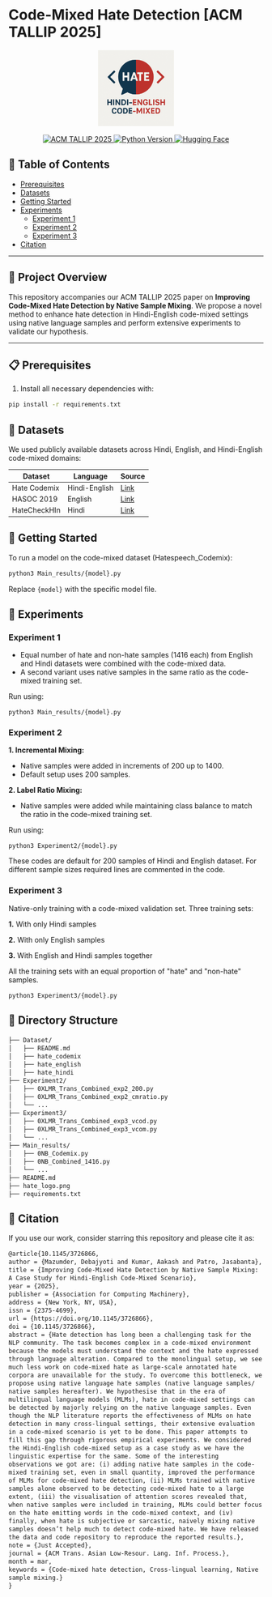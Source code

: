# Code-Mixed Hate Detection [ACM TALLIP 2025] 

<p align="center">
  <img src="hate_logo.png" alt="Project Logo" width="150"/>
</p>

<div align="center">
  <a href="https://dl.acm.org/doi/abs/10.1145/3726866">
    <img src="https://img.shields.io/badge/ACM-TALLIP2025-blue" alt="ACM TALLIP 2025" />
  </a>
  <a href="https://www.python.org/">
    <img src="https://img.shields.io/badge/Python-3.10.12-blue" alt="Python Version" />
  </a>
  <a href="https://huggingface.co/">
    <img src="https://img.shields.io/badge/Hugging%20Face-Transformers-orange" alt="Hugging Face" />
  </a>
</div>


## 📌 Table of Contents
- [Prerequisites](#-prerequisites)
- [Datasets](#-datasets)
- [Getting Started](#-getting-started)
- [Experiments](#-experiments)
  - [Experiment 1](#experiment-1)
  - [Experiment 2](#experiment-2)
  - [Experiment 3](#experiment-3)
- [Citation](#-citation)

---

## 📖 Project Overview
This repository accompanies our ACM TALLIP 2025 paper on **Improving Code-Mixed Hate Detection by Native Sample Mixing**. We propose a novel method to enhance hate detection in Hindi-English code-mixed settings using native language samples and perform extensive experiments to validate our hypothesis.

---

## 📋 Prerequisites

1. Install all necessary dependencies with:
```bash
pip install -r requirements.txt
```
## 📂 Datasets

We used publicly available datasets across Hindi, English, and Hindi-English code-mixed domains:

| Dataset      | Language      | Source                                      |
|--------------|---------------|---------------------------------------------|
| Hate Codemix | Hindi-English | [Link](https://github.com/deepanshu1995/HateSpeech-Hindi-English-Code-Mixed-Social-Media-Text) |
| HASOC 2019 | English       | [Link](https://hasocfire.github.io/hasoc/2019/dataset.html) |
| HateCheckHIn   | Hindi         | [Link](https://github.com/hate-alert/HateCheckHIn)          |


## 🚀 Getting Started
To run a model on the code-mixed dataset (Hatespeech_Codemix):
```bash
python3 Main_results/{model}.py
```
Replace `{model}` with the specific model file.

## 🔬 Experiments

### Experiment 1
- Equal number of hate and non-hate samples (1416 each) from English and Hindi datasets were combined with the code-mixed data.
- A second variant uses native samples in the same ratio as the code-mixed training set.

Run using:
```
python3 Main_results/{model}.py
```

### Experiment 2
**1. Incremental Mixing:**
- Native samples were added in increments of 200 up to 1400.
- Default setup uses 200 samples.

**2. Label Ratio Mixing:**
- Native samples were added while maintaining class balance to match the ratio in the code-mixed training set.

Run using:
```
python3 Experiment2/{model}.py
```

These codes are default for 200 samples of Hindi and English dataset. For different
sample sizes required lines are commented in the code.




### Experiment 3
Native-only training with a code-mixed validation set. Three training sets:

**1.** With only Hindi samples

**2.** With only English samples

**3.** With English and Hindi samples together

All the training sets with an equal proportion of "hate" and "non-hate" samples.

```
python3 Experiment3/{model}.py
```

## 📁 Directory Structure

```
├── Dataset/
│   ├── README.md
│   ├── hate_codemix
│   ├── hate_english
│   ├── hate_hindi
├── Experiment2/
│   ├── 0XLMR_Trans_Combined_exp2_200.py
│   ├── 0XLMR_Trans_Combined_exp2_cmratio.py
│   └── ...
├── Experiment3/
│   ├── 0XLMR_Trans_Combined_exp3_vcod.py
│   ├── 0XLMR_Trans_Combined_exp3_vcom.py
│   └── ...
├── Main_results/
│   ├── 0NB_Codemix.py
│   ├── 0NB_Combined_1416.py
│   └── ...
├── README.md
├── hate_logo.png
├── requirements.txt
```


## 📜 Citation
If you use our work, consider starring this repository and please cite it as:

```
@article{10.1145/3726866,
author = {Mazumder, Debajyoti and Kumar, Aakash and Patro, Jasabanta},
title = {Improving Code-Mixed Hate Detection by Native Sample Mixing: A Case Study for Hindi-English Code-Mixed Scenario},
year = {2025},
publisher = {Association for Computing Machinery},
address = {New York, NY, USA},
issn = {2375-4699},
url = {https://doi.org/10.1145/3726866},
doi = {10.1145/3726866},
abstract = {Hate detection has long been a challenging task for the NLP community. The task becomes complex in a code-mixed environment because the models must understand the context and the hate expressed through language alteration. Compared to the monolingual setup, we see much less work on code-mixed hate as large-scale annotated hate corpora are unavailable for the study. To overcome this bottleneck, we propose using native language hate samples (native language samples/ native samples hereafter). We hypothesise that in the era of multilingual language models (MLMs), hate in code-mixed settings can be detected by majorly relying on the native language samples. Even though the NLP literature reports the effectiveness of MLMs on hate detection in many cross-lingual settings, their extensive evaluation in a code-mixed scenario is yet to be done. This paper attempts to fill this gap through rigorous empirical experiments. We considered the Hindi-English code-mixed setup as a case study as we have the linguistic expertise for the same. Some of the interesting observations we got are: (i) adding native hate samples in the code-mixed training set, even in small quantity, improved the performance of MLMs for code-mixed hate detection, (ii) MLMs trained with native samples alone observed to be detecting code-mixed hate to a large extent, (iii) the visualisation of attention scores revealed that, when native samples were included in training, MLMs could better focus on the hate emitting words in the code-mixed context, and (iv) finally, when hate is subjective or sarcastic, naively mixing native samples doesn’t help much to detect code-mixed hate. We have released the data and code repository to reproduce the reported results.},
note = {Just Accepted},
journal = {ACM Trans. Asian Low-Resour. Lang. Inf. Process.},
month = mar,
keywords = {Code-mixed hate detection, Cross-lingual learning, Native sample mixing.}
}
```
